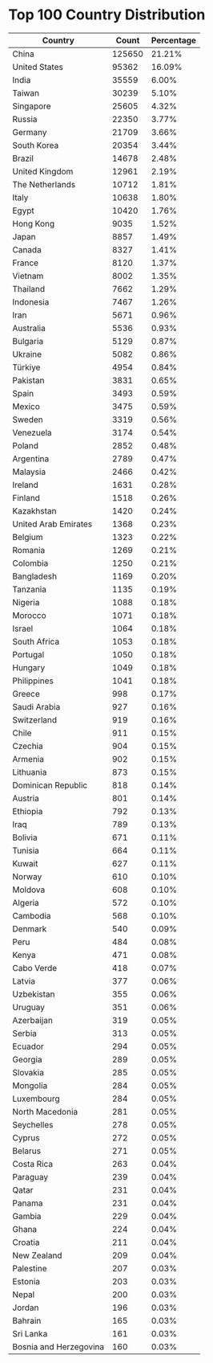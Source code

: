 # Top 100 Country Distribution
| Country | Count | Percentage |
|----|----|----|
| China | 125650 | 21.21% |
| United States | 95362 | 16.09% |
| India | 35559 | 6.00% |
| Taiwan | 30239 | 5.10% |
| Singapore | 25605 | 4.32% |
| Russia | 22350 | 3.77% |
| Germany | 21709 | 3.66% |
| South Korea | 20354 | 3.44% |
| Brazil | 14678 | 2.48% |
| United Kingdom | 12961 | 2.19% |
| The Netherlands | 10712 | 1.81% |
| Italy | 10638 | 1.80% |
| Egypt | 10420 | 1.76% |
| Hong Kong | 9035 | 1.52% |
| Japan | 8857 | 1.49% |
| Canada | 8327 | 1.41% |
| France | 8120 | 1.37% |
| Vietnam | 8002 | 1.35% |
| Thailand | 7662 | 1.29% |
| Indonesia | 7467 | 1.26% |
| Iran | 5671 | 0.96% |
| Australia | 5536 | 0.93% |
| Bulgaria | 5129 | 0.87% |
| Ukraine | 5082 | 0.86% |
| Türkiye | 4954 | 0.84% |
| Pakistan | 3831 | 0.65% |
| Spain | 3493 | 0.59% |
| Mexico | 3475 | 0.59% |
| Sweden | 3319 | 0.56% |
| Venezuela | 3174 | 0.54% |
| Poland | 2852 | 0.48% |
| Argentina | 2789 | 0.47% |
| Malaysia | 2466 | 0.42% |
| Ireland | 1631 | 0.28% |
| Finland | 1518 | 0.26% |
| Kazakhstan | 1420 | 0.24% |
| United Arab Emirates | 1368 | 0.23% |
| Belgium | 1323 | 0.22% |
| Romania | 1269 | 0.21% |
| Colombia | 1250 | 0.21% |
| Bangladesh | 1169 | 0.20% |
| Tanzania | 1135 | 0.19% |
| Nigeria | 1088 | 0.18% |
| Morocco | 1071 | 0.18% |
| Israel | 1064 | 0.18% |
| South Africa | 1053 | 0.18% |
| Portugal | 1050 | 0.18% |
| Hungary | 1049 | 0.18% |
| Philippines | 1041 | 0.18% |
| Greece | 998 | 0.17% |
| Saudi Arabia | 927 | 0.16% |
| Switzerland | 919 | 0.16% |
| Chile | 911 | 0.15% |
| Czechia | 904 | 0.15% |
| Armenia | 902 | 0.15% |
| Lithuania | 873 | 0.15% |
| Dominican Republic | 818 | 0.14% |
| Austria | 801 | 0.14% |
| Ethiopia | 792 | 0.13% |
| Iraq | 789 | 0.13% |
| Bolivia | 671 | 0.11% |
| Tunisia | 664 | 0.11% |
| Kuwait | 627 | 0.11% |
| Norway | 610 | 0.10% |
| Moldova | 608 | 0.10% |
| Algeria | 572 | 0.10% |
| Cambodia | 568 | 0.10% |
| Denmark | 540 | 0.09% |
| Peru | 484 | 0.08% |
| Kenya | 471 | 0.08% |
| Cabo Verde | 418 | 0.07% |
| Latvia | 377 | 0.06% |
| Uzbekistan | 355 | 0.06% |
| Uruguay | 351 | 0.06% |
| Azerbaijan | 319 | 0.05% |
| Serbia | 313 | 0.05% |
| Ecuador | 294 | 0.05% |
| Georgia | 289 | 0.05% |
| Slovakia | 285 | 0.05% |
| Mongolia | 284 | 0.05% |
| Luxembourg | 284 | 0.05% |
| North Macedonia | 281 | 0.05% |
| Seychelles | 278 | 0.05% |
| Cyprus | 272 | 0.05% |
| Belarus | 271 | 0.05% |
| Costa Rica | 263 | 0.04% |
| Paraguay | 239 | 0.04% |
| Qatar | 231 | 0.04% |
| Panama | 231 | 0.04% |
| Gambia | 229 | 0.04% |
| Ghana | 224 | 0.04% |
| Croatia | 211 | 0.04% |
| New Zealand | 209 | 0.04% |
| Palestine | 207 | 0.03% |
| Estonia | 203 | 0.03% |
| Nepal | 200 | 0.03% |
| Jordan | 196 | 0.03% |
| Bahrain | 165 | 0.03% |
| Sri Lanka | 161 | 0.03% |
| Bosnia and Herzegovina | 160 | 0.03% |

